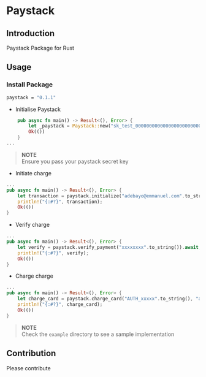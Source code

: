 # Paystack

## Introduction
Paystack Package for Rust

## Usage

### Install Package
```bash
paystack = "0.1.1"
```

* Initialise Paystack
```rust
    pub async fn main() -> Result<(), Error> {
        let _paystack = Paystack::new("sk_test_00000000000000000000000000000".to_string());
        Ok(())
    }
...
```

>**NOTE**<br/>
>Ensure you pass your paystack secret key
* Initiate charge

```rust
...
pub async fn main() -> Result<(), Error> {
    let transaction = paystack.initialize("adebayo@emmanuel.com".to_string(), "5000".to_string()).await;
    println!("{:#?}", transaction);
    Ok(())
}
```

* Verify charge

```rust
...
pub async fn main() -> Result<(), Error> {
    let verify = paystack.verify_payment("xxxxxxxx".to_string()).await;
    println!("{:#?}", verify);
    Ok(())
}

```


* Charge charge

```rust
...
pub async fn main() -> Result<(), Error> {
    let charge_card = paystack.charge_card("AUTH_xxxxx".to_string(), "a@a.com".to_string(), "5000".to_string()).await;
    println!("{:#?}", charge_card);
    Ok(())
}
```

>**NOTE**<br/>
>Check the `example` directory to see a sample implementation
## Contribution

Please contribute 

